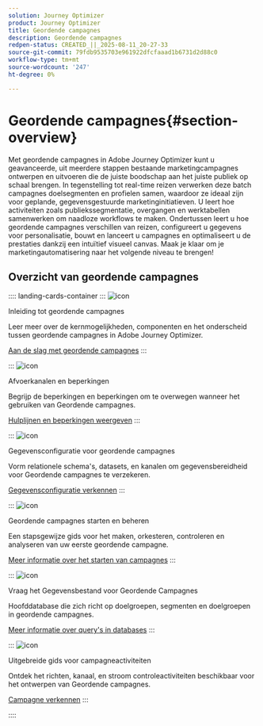 ```yaml
---
solution: Journey Optimizer
product: Journey Optimizer
title: Geordende campagnes
description: Geordende campagnes
redpen-status: CREATED_||_2025-08-11_20-27-33
source-git-commit: 79fdb9535703e961922dfcfaaad1b6731d2d88c0
workflow-type: tm+mt
source-wordcount: '247'
ht-degree: 0%

---
```



# Geordende campagnes{#section-overview}

Met geordende campagnes in Adobe Journey Optimizer kunt u geavanceerde, uit meerdere stappen bestaande marketingcampagnes ontwerpen en uitvoeren die de juiste boodschap aan het juiste publiek op schaal brengen. In tegenstelling tot real-time reizen verwerken deze batch campagnes doelsegmenten en profielen samen, waardoor ze ideaal zijn voor geplande, gegevensgestuurde marketinginitiatieven. U leert hoe activiteiten zoals publiekssegmentatie, overgangen en werktabellen samenwerken om naadloze workflows te maken. Ondertussen leert u hoe geordende campagnes verschillen van reizen, configureert u gegevens voor personalisatie, bouwt en lanceert u campagnes en optimaliseert u de prestaties dankzij een intuïtief visueel canvas. Maak je klaar om je marketingautomatisering naar het volgende niveau te brengen!

## Overzicht van geordende campagnes

:::: landing-cards-container
:::
![icon](https://cdn.experienceleague.adobe.com/icons/book.svg?lang=nl-NL)

Inleiding tot geordende campagnes

Leer meer over de kernmogelijkheden, componenten en het onderscheid tussen geordende campagnes in Adobe Journey Optimizer.

[Aan de slag met geordende campagnes](../using/orchestrated/gs-orchestrated-campaigns.md)
:::

:::
![icon](https://cdn.experienceleague.adobe.com/icons/shield-halved.svg?lang=nl-NL)

Afvoerkanalen en beperkingen

Begrijp de beperkingen en beperkingen om te overwegen wanneer het gebruiken van Geordende campagnes.

[Hulplijnen en beperkingen weergeven](../using/orchestrated/guardrails.md)
:::

:::
![icon](https://cdn.experienceleague.adobe.com/icons/gear.svg?lang=nl-NL)

Gegevensconfiguratie voor geordende campagnes

Vorm relationele schema&#39;s, datasets, en kanalen om gegevensbereidheid voor Geordende campagnes te verzekeren.

[Gegevensconfiguratie verkennen](data-configuration-landing-page.md)
:::

:::
![icon](https://cdn.experienceleague.adobe.com/icons/circle-play.svg?lang=nl-NL)

Geordende campagnes starten en beheren

Een stapsgewijze gids voor het maken, orkesteren, controleren en analyseren van uw eerste geordende campagne.

[Meer informatie over het starten van campagnes](launch-landing-page.md)
:::

:::
![icon](https://cdn.experienceleague.adobe.com/icons/code-branch.svg?lang=nl-NL)

Vraag het Gegevensbestand voor Geordende Campagnes

Hoofddatabase die zich richt op doelgroepen, segmenten en doelgroepen in geordende campagnes.

[Meer informatie over query&#39;s in databases](query-database-landing-page.md)
:::

:::
![icon](https://cdn.experienceleague.adobe.com/icons/puzzle-piece.svg?lang=nl-NL)

Uitgebreide gids voor campagneactiviteiten

Ontdek het richten, kanaal, en stroom controleactiviteiten beschikbaar voor het ontwerpen van Geordende campagnes.

[Campagne verkennen](design-campaigns-landing-page.md)
:::

::::

